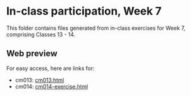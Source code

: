 # In-class participation, Week 7

This folder contains files generated from in-class exercises for Week 7, comprising Classes 13 - 14.

## Web preview

For easy access, here are links for:

- cm013: [cm013.html](https://t-wang-ecohydro.github.io/STAT545-participation/In-class/week7/cm013.html)
- cm014: [cm014-exercise.html](https://t-wang-ecohydro.github.io/STAT545-participation/In-class/week7/cm014-exercise.html)
